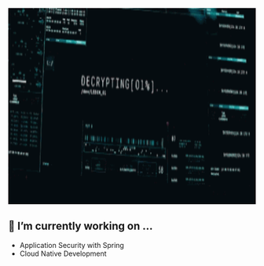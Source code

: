 <img src="./codex.gif"  width="1300" height="400">


##  🔭 I’m currently working on ...
- Application Security with Spring
- Cloud Native Development